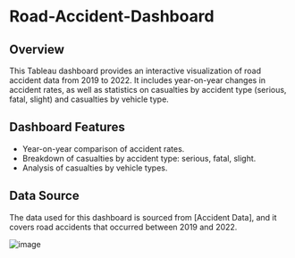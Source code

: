 # Road-Accident-Dashboard
## Overview

This Tableau dashboard provides an interactive visualization of road accident data from 2019 to 2022. It includes year-on-year changes in accident rates, as well as statistics on casualties by accident type (serious, fatal, slight) and casualties by vehicle type.

## Dashboard Features

- Year-on-year comparison of accident rates.
- Breakdown of casualties by accident type: serious, fatal, slight.
- Analysis of casualties by vehicle types.

## Data Source

The data used for this dashboard is sourced from [Accident Data], and it covers road accidents that occurred between 2019 and 2022. 

![image](https://github.com/powercorp1/Road-Accident-Dashboard/assets/128278052/b51a5475-2775-4047-9f84-131aa9bd9252)

